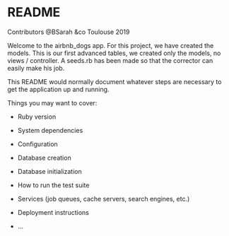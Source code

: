 # README
Contributors @BSarah &co Toulouse 2019

Welcome to the airbnb_dogs app. For this project, we have created the models. This is our first advanced tables, we created only the models, no views / controller. A seeds.rb has been made so that the corrector can easily make his job.

This README would normally document whatever steps are necessary to get the
application up and running.

Things you may want to cover:

* Ruby version

* System dependencies

* Configuration

* Database creation

* Database initialization

* How to run the test suite

* Services (job queues, cache servers, search engines, etc.)

* Deployment instructions

* ...
